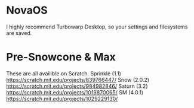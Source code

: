 # NovaOS
I highly recommend Turbowarp Desktop, so your settings and filesystems are saved.

# Pre-Snowcone & Max
These are all availible on Scratch. 
Sprinkle (1.1) https://scratch.mit.edu/projects/839766447/
Snow (2.0.2) https://scratch.mit.edu/projects/984982846/
Saturn (3.2) https://scratch.mit.edu/projects/1019870065/
SM (4.0.1) https://scratch.mit.edu/projects/1029229130/
